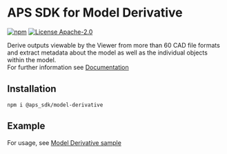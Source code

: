 # APS SDK for Model Derivative

[![npm](https://img.shields.io/badge/npm-8.11-blue.svg)](https://www.npmjs.com/)
[![License Apache-2.0](https://img.shields.io/badge/license-Apache--2.0-blue.svg)](LICENSE)

Derive outputs viewable by the Viewer from more than 60 CAD file formats and extract metadata about the model as well as the individual objects within the model.  
For further information see [Documentation](https://aps.autodesk.com/en/docs/model-derivative/v2/developers_guide/overview)

## Installation 
```
npm i @aps_sdk/model-derivative
```
## Example

For usage, see [Model Derivative sample](https://github.com/autodesk-platform-services/aps-sdk-node/blob/main/samples/modelderivative.ts)

